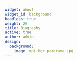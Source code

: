 ```yaml
---
widget: about
widget_id: background
headless: true
weight: 20
title: Biography
active: true
author: admin
design:
  background:
    image: mpi-bgc_panorama.jpg
---
```

